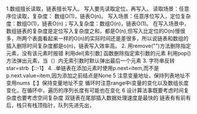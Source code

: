 1.数组擅长读取，链表擅长写入。
写入要先读取定位，再写入。
读取场景：任意序位读取，复杂度： 数组O(1)，链表O(n)。
写入场景：任意序位写入，定位复杂度：数组O(1)，链表O(n)；写入复杂度：数组O(n)，链表O(1)。
在写入场景中，数组链表的复杂度是定位写入复杂度之和，都是O(n),但写入比定位的O(n)慢很多，所两个表面看起来一样的O(n)的实际时间还是差很多，所以说链表和数组的插入删除时间复杂度都是o(n)，链表写入效率高。
2.
用remove("")方法删除指定元素，没有该元素时报错
利用del[索引数] 函数删除指定索引数的元素
利用pop()方法弹出元素，当（）内无索引数时默认弹出最后一个元素
3.
字符串反转star=strb【::-1】
4.
.单链表在添加元素时使用p.next=item,而不是p.next.value=item,因为添加之前结点是None
5
注意变量地址，保持列表地址不变用nums【:】保持变量地址不变
循环时注意range中i变量的变化以及数组长度变化，在循环中，遍历的序列长度有可能也在变化
6
设计算法事既要考虑时间复杂度也要考虑空间复杂度
双链表在尾部插入数据处理速度是最快的
链表有有前有后，栈只有栈顶指针，队列先进先出，

